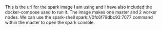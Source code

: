 This is the url for the spark image I am using and I have also included the docker-compose used to run it. The image makes one master and 2 worker nodes. We can use the spark-shell spark://0fc6f79dbc93:7077 command within the master to open the spark console.

